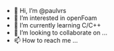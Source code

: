 - 👋 Hi, I’m @paulvrs
- 👀 I’m interested in openFoam
- 🌱 I’m currently learning C/C++
- 💞️ I’m looking to collaborate on ...
- 📫 How to reach me ...

<!---
paulvrs/paulvrs is a ✨ special ✨ repository because its `README.md` (this file) appears on your GitHub profile.
You can click the Preview link to take a look at your changes.
--->
